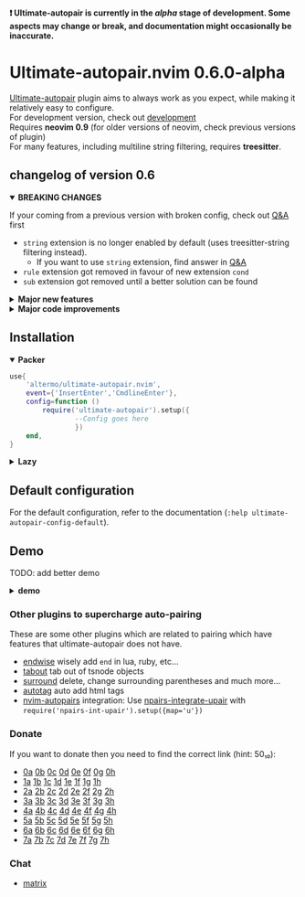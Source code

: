 **:exclamation: Ultimate-autopair is currently in the _alpha_ stage of development. Some aspects may change or break, and documentation might occasionally be inaccurate.**
# Ultimate-autopair.nvim 0.6.0-alpha
[Ultimate-autopair](https://github.com/altermo/ultimate-autopair.nvim) plugin aims to always work as you expect, while making it relatively easy to configure.\
For development version, check out [development](https://github.com/altermo/ultimate-autopair.nvim/tree/development)\
Requires **neovim 0.9** (for older versions of neovim, check previous versions of plugin)\
For many features, including multiline string filtering, requires **treesitter**.
## changelog of version 0.6
<details open=true><summary><b>BREAKING CHANGES</b></summary>

If your coming from a previous version with broken config, check out [Q&A](./Q&A.md) first
+ `string` extension is no longer enabled by default (uses treesitter-string filtering instead).
    + If you want to use `string` extension, find answer in [Q&A](./Q&A.md)
+ `rule` extension got removed in favour of new extension `cond`
+ `sub` extension got removed until a better solution can be found
</details><details><summary><b>Major new features</b></summary>

+ New extension `cond`: create conditions
+ You can now use multiline
+ `tabout` was moved from experimental to default (requires manual enable)
</details><details><summary><b>Major code improvements</b></summary>

+ Tests now run over 1000% faster
+ Most things are type-hinted
</details>

## Installation
<details open=true><summary><b>Packer</b></summary>

```lua
use{
    'altermo/ultimate-autopair.nvim',
    event={'InsertEnter','CmdlineEnter'},
    config=function ()
        require('ultimate-autopair').setup({
                --Config goes here
                })
    end,
}
```
</details><details> <summary><b>Lazy</b></summary>

```lua
{
    'altermo/ultimate-autopair.nvim',
    event={'InsertEnter','CmdlineEnter'},
    opts={
        --Config goes here
    },
}
```
</details>

## Default configuration
For the default configuration, refer to the documentation (`:help ultimate-autopair-config-default`).
## Demo
TODO: add better demo
</details><details> <summary><b>demo</b></summary>

![demo](https://github.com/altermo/test/assets/107814000/cc92b235-da19-4a10-bd57-89df8c6b380e)
</details>

### Other plugins to supercharge auto-pairing
These are some other plugins which are related to pairing which have features that ultimate-autopair does not have.
+ [endwise](https://github.com/RRethy/nvim-treesitter-endwise) wisely add `end` in lua, ruby, etc...
+ [tabout](https://github.com/abecodes/tabout.nvim) tab out of tsnode objects
+ [surround](https://github.com/kylechui/nvim-surround) delete, change surrounding parentheses and much more...
+ [autotag](https://github.com/windwp/nvim-ts-autotag) auto add html tags
+ <a href="https://github.com/windwp/nvim-autopairs">nvim-autopairs</a> integration: Use [npairs-integrate-upair](https://github.com/altermo/npairs-integrate-upair) with `require('npairs-int-upair').setup({map='u'})`

### Donate
If you want to donate then you need to find the correct link (hint: 50₁₀):
* [0a]() [0b]() [0c]() [0d]() [0e]() [0f]() [0g]() [0h]()
* [1a]() [1b]() [1c]() [1d]() [1e]() [1f]() [1g]() [1h]()
* [2a]() [2b]() [2c]() [2d]() [2e]() [2f]() [2g]() [2h]()
* [3a]() [3b]() [3c]() [3d]() [3e]() [3f]() [3g]() [3h]()
* [4a]() [4b]() [4c]() [4d]() [4e]() [4f]() [4g]() [4h]()
* [5a]() [5b]() [5c]() [5d]() [5e]() [5f]() [5g]() [5h]()
* [6a]() [6b](https://www.buymeacoffee.com/altermo) [6c]() [6d]() [6e]() [6f]() [6g]() [6h]()
* [7a]() [7b]() [7c]() [7d]() [7e]() [7f]() [7g]() [7h]()
### Chat
+ [matrix](https://matrix.to/#/#ultimate-autopair.nvim:matrix.org)
